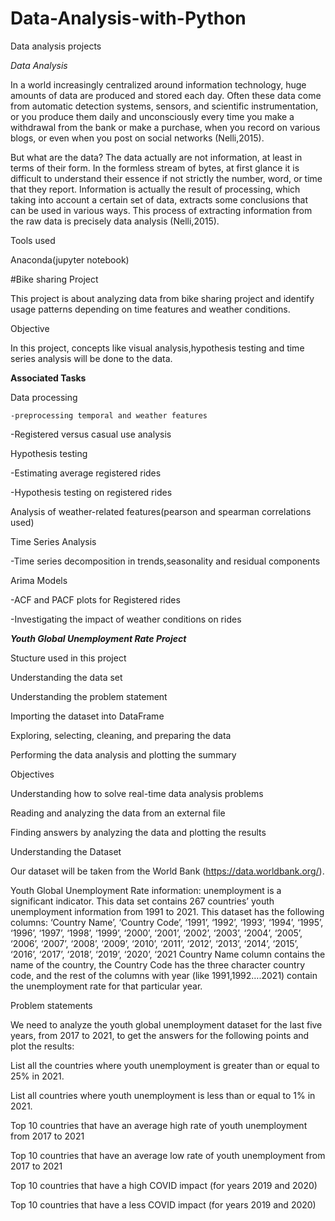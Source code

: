 # Data-Analysis-with-Python
Data analysis projects

*Data Analysis*

In a world increasingly centralized around information technology, huge amounts of data are produced and stored each day. Often these data come from automatic detection systems, sensors, and scientific instrumentation, or you produce them daily and unconsciously every time you make a withdrawal from the bank or make a purchase, when you record on various blogs, or even when you post on social networks (Nelli,2015). 

But what are the data? The data actually are not information, at least in terms of their form. In the formless stream of bytes, at first glance it is difficult to understand their essence if not strictly the number, word, or time that they report. Information is actually the result of processing, which taking into account a certain set of data, extracts some conclusions that can be used in various ways. This process of extracting information from the raw data is precisely data analysis (Nelli,2015). 

Tools used 

Anaconda(jupyter notebook) 

#Bike sharing Project

This project is about analyzing data from bike sharing project and identify usage patterns depending on time features and weather conditions. 

Objective 

In this project, concepts like visual analysis,hypothesis testing and time series analysis will be done to the data. 

**Associated Tasks** 

Data processing 

    -preprocessing temporal and weather features 

   -Registered versus casual use analysis 

Hypothesis testing 

  -Estimating average registered rides 

 -Hypothesis testing on registered rides 


Analysis of weather-related features(pearson and spearman correlations used) 


Time Series Analysis 

  -Time series decomposition in trends,seasonality and residual components 

Arima Models 

  -ACF and PACF plots for Registered rides 

-Investigating  the impact of weather conditions on rides 

 

 

***Youth Global Unemployment Rate Project***

Stucture used in this project 

Understanding the data set 

Understanding the problem statement  

Importing the dataset into DataFrame  

Exploring, selecting, cleaning, and preparing the data 

 Performing the data analysis and plotting the summary 

Objectives 

Understanding how to solve real-time data analysis problems  

Reading and analyzing the data from an external file  

Finding answers by analyzing the data and plotting the results 



Understanding the Dataset 

Our dataset will be taken from the World Bank (https://data.worldbank.org/).  

Youth Global Unemployment Rate information: unemployment is a significant indicator. This data set contains 267 countries’ youth unemployment information from 1991 to 2021. This dataset has the following columns: ‘Country Name’, ‘Country Code’, ‘1991’, ‘1992’, ‘1993’, ‘1994’, ‘1995’, ‘1996’, ‘1997’, ‘1998’, ‘1999’, ‘2000’, ‘2001’, ‘2002’, ‘2003’, ‘2004’, ‘2005’, ‘2006’, ‘2007’, ‘2008’, ‘2009’, ‘2010’, ‘2011’, ‘2012’, ‘2013’, ‘2014’, ‘2015’, ‘2016’, ‘2017’, ‘2018’, ‘2019’, ‘2020’, ‘2021 Country Name column contains the name of the country, the Country Code has the three character country code, and the rest of the columns with year (like 1991,1992….2021) contain the unemployment rate for that particular year. 

Problem statements 

We need to analyze the youth global unemployment dataset for the last five years, from 2017 to 2021, to get the answers for the following points and plot the results: 

 List all the countries where youth unemployment is greater than or equal to 25% in 2021. 

 List all countries where youth unemployment is less than or equal to 1% in 2021.  

Top 10 countries that have an average high rate of youth unemployment from 2017 to 2021  

Top 10 countries that have an average low rate of youth unemployment from 2017 to 2021  

Top 10 countries that have a high COVID impact (for years 2019 and 2020)  

Top 10 countries that have a less COVID impact (for years 2019 and 2020) 

 

 

 

 

 

 

 
